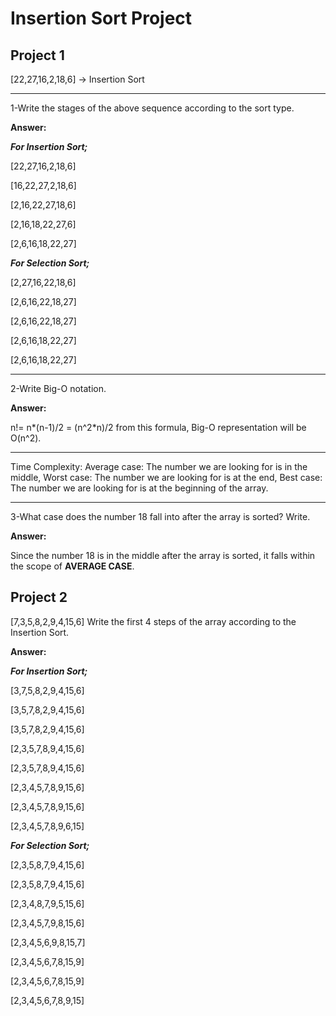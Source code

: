 # **Insertion Sort Project**

## **Project 1**

[22,27,16,2,18,6] -> Insertion Sort

---

1-Write the stages of the above sequence according to the sort type.

**Answer:**

***For Insertion Sort;***                   

[22,27,16,2,18,6]

[16,22,27,2,18,6]

[2,16,22,27,18,6]

[2,16,18,22,27,6]

[2,6,16,18,22,27]

***For Selection Sort;***

[2,27,16,22,18,6]

[2,6,16,22,18,27]

[2,6,16,22,18,27]

[2,6,16,18,22,27]

[2,6,16,18,22,27]

---

2-Write Big-O notation.

**Answer:**

n!= n*(n-1)/2 = (n^2*n)/2 from this formula, Big-O representation will be O(n^2).

---

Time Complexity: 
Average case: The number we are looking for is in the middle,
Worst case: The number we are looking for is at the end,
Best case: The number we are looking for is at the beginning of the array.

---

3-What case does the number 18 fall into after the array is sorted? Write.

**Answer:**

Since the number 18 is in the middle after the array is sorted, it falls within the scope of **AVERAGE CASE**.

## **Project 2**

[7,3,5,8,2,9,4,15,6] Write the first 4 steps of the array according to the Insertion Sort.

**Answer:**

***For Insertion Sort;***

[3,7,5,8,2,9,4,15,6]

[3,5,7,8,2,9,4,15,6]

[3,5,7,8,2,9,4,15,6]

[2,3,5,7,8,9,4,15,6]

[2,3,5,7,8,9,4,15,6]

[2,3,4,5,7,8,9,15,6]

[2,3,4,5,7,8,9,15,6]

[2,3,4,5,7,8,9,6,15]

***For Selection Sort;***

[2,3,5,8,7,9,4,15,6]

[2,3,5,8,7,9,4,15,6]

[2,3,4,8,7,9,5,15,6]

[2,3,4,5,7,9,8,15,6]

[2,3,4,5,6,9,8,15,7]

[2,3,4,5,6,7,8,15,9]

[2,3,4,5,6,7,8,15,9]

[2,3,4,5,6,7,8,9,15]
